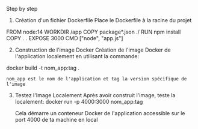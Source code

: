 Step by step

1. Création d'un fichier Dockerfile
    Place le Dockerfile à la racine du projet
    
FROM node:14
WORKDIR /app
COPY package*.json ./
RUN npm install
COPY . .
EXPOSE 3000
CMD ["node", "app.js"]


2. Construction de l'image Docker
    Création de l'image Docker de l'application localement en utilisant la commande:

docker build -t nom_app:tag .

    nom_app est le nom de l'application et tag la version spécifique de l'image
    
3. Testez l'Image Localement
    Après avoir construit l'image, teste la localement:
docker run -p 4000:3000 nom_app:tag

    Cela démarre un conteneur Docker de l'application accessible sur le port 4000 de ta machine en local